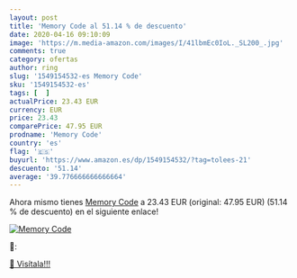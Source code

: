 ```yaml
---
layout: post
title: 'Memory Code al 51.14 % de descuento'
date: 2020-04-16 09:10:09
image: 'https://m.media-amazon.com/images/I/41lbmEc0IoL._SL200_.jpg'
comments: true
category: ofertas
author: ring
slug: '1549154532-es Memory Code'
sku: '1549154532-es'
tags: [  ]
actualPrice: 23.43 EUR
currency: EUR
price: 23.43
comparePrice: 47.95 EUR
prodname: 'Memory Code'
country: 'es'
flag: '🇪🇸'
buyurl: 'https://www.amazon.es/dp/1549154532/?tag=tolees-21'
descuento: '51.14'
average: '39.776666666666664'
---
```


Ahora mismo tienes [Memory Code](https://www.amazon.es/dp/1549154532/?tag=tolees-21) a 23.43 EUR (original: 47.95 EUR) (51.14 %  de descuento) en el siguiente enlace!

[![Memory Code](https://m.media-amazon.com/images/I/41lbmEc0IoL._SL200_.jpg)](https://www.amazon.es/dp/1549154532/?tag=tolees-21)

🔎:


[🛒 Visítala!!!](https://www.amazon.es/dp/1549154532/?tag=tolees-21)

